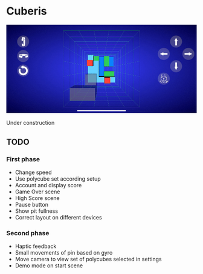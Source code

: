 # Cuberis

![screenshot](gfx/screenshot.gif)

Under construction

## TODO

### First phase

* Change speed
* Use polycube set according setup
* Account and display score
* Game Over scene
* High Score scene
* Pause button
* Show pit fullness
* Correct layout on different devices

### Second phase

* Haptic feedback
* Small movements of pin based on gyro
* Move camera to view set of polycubes selected in settings
* Demo mode on start scene
